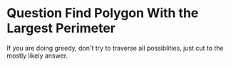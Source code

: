 # Question Find Polygon With the Largest Perimeter
If you are doing greedy, don't try to traverse all possiblities, just cut to the mostly likely answer.